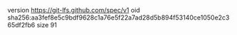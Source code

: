 version https://git-lfs.github.com/spec/v1
oid sha256:aa3fef8e5c9bdf9628c1a76e5f22a7ad28d5b894f53140ce1050e2c365df2fb6
size 91
